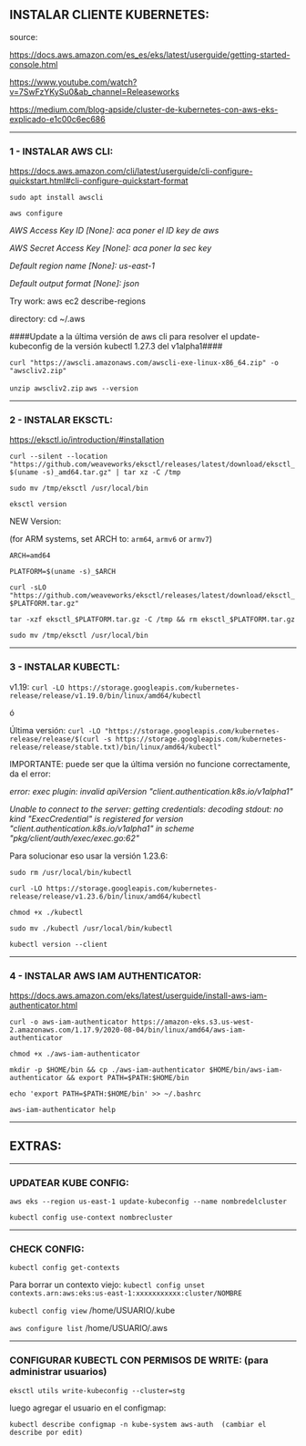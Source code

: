 ## INSTALAR CLIENTE KUBERNETES:

source: 

https://docs.aws.amazon.com/es_es/eks/latest/userguide/getting-started-console.html

https://www.youtube.com/watch?v=7SwFzYKySu0&ab_channel=Releaseworks

https://medium.com/blog-apside/cluster-de-kubernetes-con-aws-eks-explicado-e1c00c6ec686


------------------------------------------

### 1 - INSTALAR AWS CLI:

https://docs.aws.amazon.com/cli/latest/userguide/cli-configure-quickstart.html#cli-configure-quickstart-format

`sudo apt install awscli`

`aws configure`

_AWS Access Key ID [None]: aca poner el ID key de aws_

_AWS Secret Access Key [None]: aca poner la sec key_

_Default region name [None]: us-east-1_

_Default output format [None]: json_


Try work: aws ec2 describe-regions

directory: cd ~/.aws

####Update a la última versión de aws cli para resolver el update-kubeconfig de la versión kubectl 1.27.3 del v1alpha1####

`curl "https://awscli.amazonaws.com/awscli-exe-linux-x86_64.zip" -o "awscliv2.zip"`

`unzip awscliv2.zip`
`aws --version`

--------------------------------------------

### 2 - INSTALAR EKSCTL:

https://eksctl.io/introduction/#installation

`curl --silent --location "https://github.com/weaveworks/eksctl/releases/latest/download/eksctl_$(uname -s)_amd64.tar.gz" | tar xz -C /tmp`


`sudo mv /tmp/eksctl /usr/local/bin`


`eksctl version`


NEW Version:

(for ARM systems, set ARCH to: `arm64`, `armv6` or `armv7`)

`ARCH=amd64`

`PLATFORM=$(uname -s)_$ARCH`

`curl -sLO "https://github.com/weaveworks/eksctl/releases/latest/download/eksctl_$PLATFORM.tar.gz"`

`tar -xzf eksctl_$PLATFORM.tar.gz -C /tmp && rm eksctl_$PLATFORM.tar.gz`

`sudo mv /tmp/eksctl /usr/local/bin`

--------------------------------------

### 3 - INSTALAR KUBECTL:
v1.19:
`curl -LO https://storage.googleapis.com/kubernetes-release/release/v1.19.0/bin/linux/amd64/kubectl`

ó

Última versión:
`curl -LO "https://storage.googleapis.com/kubernetes-release/release/$(curl -s https://storage.googleapis.com/kubernetes-release/release/stable.txt)/bin/linux/amd64/kubectl"`

IMPORTANTE: puede ser que la última versión no funcione correctamente, da el error:

_error: exec plugin: invalid apiVersion "client.authentication.k8s.io/v1alpha1"_

_Unable to connect to the server: getting credentials: decoding stdout: no kind "ExecCredential" is registered for version "client.authentication.k8s.io/v1alpha1" in scheme "pkg/client/auth/exec/exec.go:62"_

Para solucionar eso usar la versión 1.23.6:

`sudo rm /usr/local/bin/kubectl`

`curl -LO https://storage.googleapis.com/kubernetes-release/release/v1.23.6/bin/linux/amd64/kubectl`

`chmod +x ./kubectl`


`sudo mv ./kubectl /usr/local/bin/kubectl`


`kubectl version --client`


---------------------------------------

### 4 - INSTALAR AWS IAM AUTHENTICATOR:

https://docs.aws.amazon.com/eks/latest/userguide/install-aws-iam-authenticator.html

`curl -o aws-iam-authenticator https://amazon-eks.s3.us-west-2.amazonaws.com/1.17.9/2020-08-04/bin/linux/amd64/aws-iam-authenticator`


`chmod +x ./aws-iam-authenticator`


`mkdir -p $HOME/bin && cp ./aws-iam-authenticator $HOME/bin/aws-iam-authenticator && export PATH=$PATH:$HOME/bin`


`echo 'export PATH=$PATH:$HOME/bin' >> ~/.bashrc`


`aws-iam-authenticator help`

-----------------------------------------
## EXTRAS:
-----------------------------------------

### UPDATEAR KUBE CONFIG:

`aws eks --region us-east-1 update-kubeconfig --name nombredelcluster`


`kubectl config use-context nombrecluster`

-----------------------------------------

### CHECK CONFIG:

`kubectl config get-contexts`

Para borrar un contexto viejo: `kubectl config unset contexts.arn:aws:eks:us-east-1:xxxxxxxxxxx:cluster/NOMBRE`

`kubectl config view`
/home/USUARIO/.kube


`aws configure list`
/home/USUARIO/.aws


-----------------------------------------

### CONFIGURAR KUBECTL CON PERMISOS DE WRITE: (para administrar usuarios)

`eksctl utils write-kubeconfig --cluster=stg`

luego agregar el usuario en el configmap:

`kubectl describe configmap -n kube-system aws-auth  (cambiar el describe por edit)`
